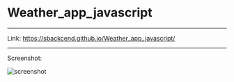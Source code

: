 # Weather_app_javascript

---

Link: https://sbackcend.github.io/Weather_app_javascript/

---

Screenshot: 

![screenshot](https://user-images.githubusercontent.com/107551364/184662206-d1179ccd-bff0-4f88-a3d7-b354376ca58d.png)
